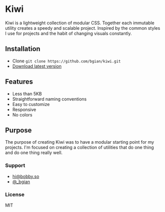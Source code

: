 # Kiwi

Kiwi is a lightweight collection of modular CSS. Together each immutable utility creates a speedy and scalable project. Inspired by the common styles I use for projects and the habit of changing visuals constantly.

## Installation

-   Clone `git clone https://github.com/bgian/kiwi.git`
-   [Download latest version](https://github.com/bgian/kiwi/archive/master.zip)

## Features
-   Less than 5KB
-   Straightforward naming conventions
-   Easy to customize
-   Responsive
-   No colors

## Purpose
The purpose of creating Kiwi was to have a modular starting point for my projects. I'm focused on creating a collection of utilities that do one thing and do one thing really well.

### Support
-   [hi@bobby.so](mailto:hi@bobby.so)
-   [@_bgian](http://twitter.com/_bgian)

### License
MIT